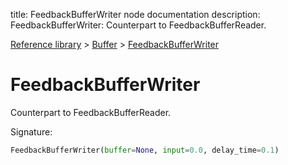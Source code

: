 title: FeedbackBufferWriter node documentation
description: FeedbackBufferWriter: Counterpart to FeedbackBufferReader.

[Reference library](../../index.md) > [Buffer](../index.md) > [FeedbackBufferWriter](index.md)

# FeedbackBufferWriter

Counterpart to FeedbackBufferReader.

Signature:
```python
FeedbackBufferWriter(buffer=None, input=0.0, delay_time=0.1)
```

